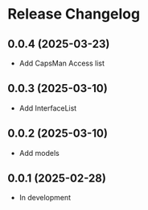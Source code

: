 Release Changelog
===============

0.0.4 (2025-03-23)
--------------------------

- Add CapsMan Access list

0.0.3 (2025-03-10)
--------------------------

- Add InterfaceList

0.0.2 (2025-03-10)
--------------------------

- Add models

0.0.1 (2025-02-28)
--------------------------

- In development